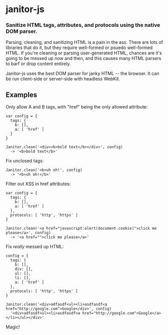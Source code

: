 janitor-js
==========

### Sanitize HTML tags, attributes, and protocols using the native DOM parser.

Parsing, cleaning, and sanitizing HTML is a pain in the ass.  There are lots of libraries that do it, 
but they require well-formed or psuedo well-formed HTML.  If you're cleaning or parsing user-generated
HTML, chances are it's going to be messed up now and then, and this causes many HTML parsers to barf or
drop content entirely.

Janitor-js uses the best DOM parser for janky HTML -- the browser.  It can be run client-side or
server-side with headless WebKit.

## Examples

Only allow A and B tags, with "href" being the only allowed attribute:

    var config = {
      tags: {
        b: [],
        a: [ 'href' ]
      }
    }
    
    Janitor.clean('<div><b>bold text</b></div>', config)
      -> '<b>bold text</b>'
      
Fix unclosed tags:

    Janitor.clean('<b>uh oh!', config)
      -> '<b>uh oh!</b>'
      
Filter out XSS in href attributes:

    var config = {
      tags: {
        b: [],
        a: [ 'href' ]
      },
      protocols: [ 'http', 'https' ]
    }
    
    Janitor.clean('<a href="javascript:alert(document.cookie)">click me please</a>', config)
      -> '<a href="">click me please</a>'
    
Fix *really* messed up HTML:

    config = {
      tags: {
        b: [],
        div: [],
        ul: [],
        li: [],
        a: [ 'href' ]
      },
      protocols: [ 'http', 'https' ]
    }
      
    Janitor.clean('<div>adfasdf<ul><li>asdfasdf<a href="http://google.com">Google</div>', config)
      '<div>adfasdf<ul><li>asdfasdf<a href="http://google.com">Google</a></li></ul></div>'
      
Magic!
